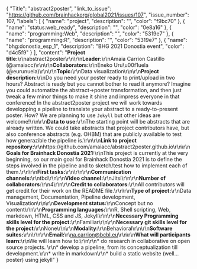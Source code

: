 {
  "Title": "abstract2poster",
  "link_to_issue": "https://github.com/brainhackorg/global2021/issues/107",
  "issue_number": 107,
  "labels": [
    {
      "name": "project",
      "description": "",
      "color": "f9bc70"
    },
    {
      "name": "status:web_ready",
      "description": "",
      "color": "0e8a16"
    },
    {
      "name": "programming:Web",
      "description": "",
      "color": "5319e7"
    },
    {
      "name": "programming:R",
      "description": "",
      "color": "5319e7"
    },
    {
      "name": "bhg:donostia_esp_1",
      "description": "BHG 2021 Donostia event",
      "color": "d4c5f9"
    }
  ],
  "content": "**Project title:**\r\nabstract2poster\r\n\r\n**Leader:**\r\nAmaia Carrion Castillo (@amaiacc)\r\n\r\n**Collaborators:**\r\nEneko Uru\u00f1uela (@eurunuela)\r\n\r\n**Topic:**\r\nData visualization\r\n\r\n**Project description:**\r\nDo you need your poster ready to print/upload in two hours? Abstract is ready but you cannot bother to read it anymore? Imagine you could automatize the abstract->poster transformation, and then just tweak a few minor things to make it shine and impress everyone in that conference! In the abstract2poster project we will work towards developping a pipeline to translate your abstract to a ready-to-present poster. How? We are planning to use `Jekyll` but other ideas are welcome!\r\n\r\n**Data to use:**\r\nThe starting point will be abstracts that are already written. We could take abstracts that project contributors have, but also conference abstracts (e.g. OHBM) that are publicly available to test how generazible the pipeline is.\r\n\r\n**Link to project repository:**\r\nhttps://github.com/amaiacc/abstract2poster.github.io\r\n\r\n**Goals for Brainhack Donostia 2021:**\r\nThis project is currently at the very beginning, so our main goal for Brainhack Donostia 2021 is to define the steps involved in the pipeline and to sketch/test how to implement each of them.\r\n\r\n**First tasks:**\r\n\r\n\r\n**Communication channels:**\r\ntbd\r\n\r\n**Video channel:**\r\nJitsi\r\n\r\n**Number of collaborators:**\r\n4\r\n\r\n**Credit to collaborators:**\r\nAll contributors will get credit for their work on the README file.\r\n\r\n**Type of project:**\r\nData management, Documentation, Pipeline development, Visualization\r\n\r\n**Development status:**\r\nConcept but no content\r\n\r\n**Programming languages:**\r\nR, Shell scripting, Web, markdown, HTML, CSS and JS, Jekyll\r\n\r\n**Necessary Programming skills level for the project:**\r\nFamiliar\r\n\r\n**Necessary git skills level for the project:**\r\nNone\r\n\r\n**Modality:**\r\nBehavioral\r\n\r\n**Software suites:**\r\n\r\n\r\n**Email:**\r\na.carrion@bcbl.eu\r\n\r\n**What will participants learn:**\r\nWe will learn how to:\r\n\r\n* do research in collaborative on open source projects. \r\n* develop a pipeline, from its conceptualization till development.\r\n* write in markdown\r\n* build a static website (well... poster) using jekyll"
}